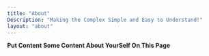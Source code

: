 ```yaml
---
title: "About"
Description: "Making the Complex Simple and Easy to Understand!"
layout: "about"
---
```


**Put Content Some Content About YourSelf On This Page**
